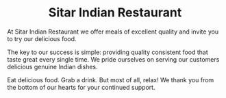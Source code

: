 <div align="center">
  <h1>Sitar Indian Restaurant</h1>
</div>

At Sitar Indian Restaurant we offer meals of excellent quality and invite you to try our delicious food.

The key to our success is simple: providing quality consistent food that taste great every single time. We pride ourselves on serving our customers delicious genuine Indian dishes.

Eat delicious food. Grab a drink. But most of all, relax! We thank you from the bottom of our hearts for your continued support.

